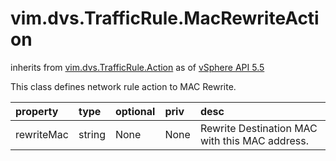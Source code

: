 vim.dvs.TrafficRule.MacRewriteAction
====================================
inherits from [vim.dvs.TrafficRule.Action](docs/vim.dvs.TrafficRule.Action.md)
as of [vSphere API 5.5](vim.version.md#vim.version.version9)


This class defines network rule action to MAC Rewrite.

| property | type | optional | priv | desc |
|:---------|:-----|:---------|:-----|:-----|
| rewriteMac | string | None | None | Rewrite Destination MAC with this MAC address. |



